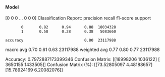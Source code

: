 #### Model
[0 0 0 ... 0 0 0]
Classification Report:
              precision    recall  f1-score   support

           0       0.82      0.94      0.88  18034328
           1       0.58      0.28      0.38   5083660

    accuracy                           0.80  23117988
   macro avg       0.70      0.61      0.63  23117988
weighted avg       0.77      0.80      0.77  23117988

Accuracy: 0.7972887173399346
Confusion Matrix:
[[16998206  1036122]
 [ 3650155  1433505]]
Confusion Matrix (%):
[[73.52805097  4.48188657]
 [15.78924169  6.20082076]]
